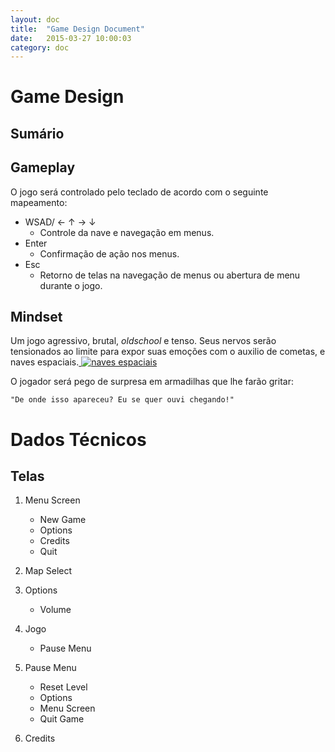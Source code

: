 ```yaml
---
layout: doc
title:  "Game Design Document"
date:   2015-03-27 10:00:03
category: doc
---
```


# Game Design

## Sumário

## Gameplay

O jogo será controlado pelo teclado de acordo com o seguinte mapeamento:

- WSAD/ ← ↑ → ↓
	- Controle da nave e navegação em menus.
- Enter
	- Confirmação de ação nos menus.
- Esc
	- Retorno de telas na navegação de menus ou abertura de menu durante o jogo.

## Mindset

Um jogo agressivo, brutal, *oldschool* e tenso. Seus nervos serão tensionados ao limite para expor suas emoções com o auxilio de cometas, e naves espaciais.[ ![naves espaciais][1]](http://i.perezhilton.com/wp-content/uploads/2015/03/lego-movie-spaceship.gif)

[1]: http://i.perezhilton.com/wp-content/uploads/2015/03/lego-movie-spaceship.gif

O jogador será pego de surpresa em armadilhas que lhe farão gritar:

	"De onde isso apareceu? Eu se quer ouvi chegando!"

# Dados Técnicos

## Telas

1. Menu Screen
	- New Game
	- Options
	- Credits
	- Quit

2. Map Select

3. Options
	- Volume

4. Jogo
	- Pause Menu

5. Pause Menu
	- Reset Level
	- Options
	- Menu Screen
	- Quit Game

6. Credits